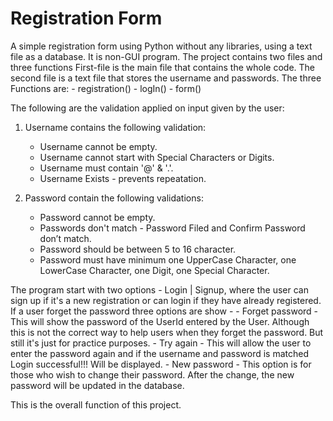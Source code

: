 # Registration Form

A simple registration form using Python without any libraries, using a text file as a database. It is non-GUI program.
The project contains two files and three functions
First-file is the main file that contains the whole code. 
The second file is a text file that stores the username and passwords.
The three Functions are:
     - registration()
     - logIn()
     - form()
 
 The following are the validation applied on input given by the user:
 
1. Username contains the following validation:
     - Username cannot be empty.
     - Username cannot start with Special Characters or Digits.
     - Username must contain '@' & '.'.
     - Username Exists - prevents repeatation. 

2. Password contain the following  validations:
     - Password cannot be empty.
     - Passwords don't match - Password Filed and Confirm Password don’t match.
     - Password should be between 5 to 16 character.
     - Password must have minimum one UpperCase Character, one LowerCase Character, one Digit, one Special Character.

The program start with two options - Login | Signup, where the user can sign up if it's a new registration or can login if they have already registered. 
If a user forget the password three options are show - 
     - Forget password - This will show the password of the UserId entered by the User. Although this is not the correct way to help users when they forget the password. But still it's just for practice purposes.
     - Try again - This will allow the user to enter the password again and if the username and password is matched Login successful!!! Will be displayed.
     - New password - This option is for those who wish to change their password. After the change, the new password will be updated in the database. 

This is the overall function of this project.
 
 
